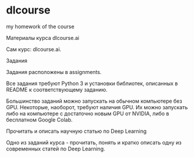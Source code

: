 # dlcourse
my homework of the course

Материалы курса dlcourse.ai

Сам курс: dlcourse.ai.

Задания

Задания расположены в assignments.

Все задания требуют Python 3 и установки библиотек, описанных в README к соответствующему заданию.

Большинство заданий можно запускать на обычном компьютере без GPU. Некоторые, наоборот, требуют наличия GPU. Их можно запускать либо на компьютере с достаточно новым GPU от NVIDIA, либо в бесплатном Google Colab.

Прочитать и описать научную статью по Deep Learning

Одно из заданий курса - прочитать, понять и кратко описать одну из современных статей по Deep Learning.


